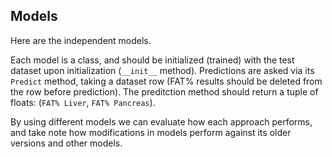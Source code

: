 

## Models

Here are the independent models.


Each model is a class, and should be initialized (trained) with the test dataset upon initialization (`__init__` method).
Predictions are asked via its `Predict` method, taking a dataset row (FAT% results should be deleted from the row before prediction).
The preditction method should return a tuple of floats: (`FAT% Liver`, `FAT% Pancreas`).


By using different models we can evaluate how each approach performs, and take note
how modifications in models perform against its older versions and other models.
